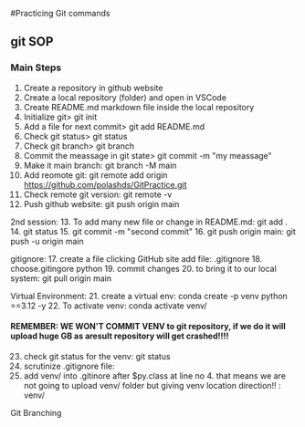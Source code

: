 #Practicing Git commands
## git SOP
### Main Steps
1. Create a repository in github website
2. Create a local repository (folder) and open in VSCode 
3. Create README.md markdown file inside the local repository
4. Initialize git> git init
5. Add a file for next commit> git add README.md
6. Check git status> git status
7. Check git branch> git branch
8. Commit the meassage in git state> git commit -m "my meassage"
9. Make it main branch: git branch -M main
10. Add reomote git: git remote add origin https://github.com/polashds/GitPractice.git
11. Check remote git version: git remote -v
12. Push github website: git push origin main

2nd session:
13. To add many new file or change in README.md: git add .
14. git status
15. git commit -m "second commit"
16. git push origin main: git push -u origin main

gitignore:
17. create a file clicking GitHub site add file: .gitignore
18. choose.gitingore python
19. commit changes
20. to bring it to our local system: git pull origin main

Virtual Environment:
21. create a virtual env: conda create -p venv python ==3.12 -y
22. To activate venv: conda activate  venv/

#### REMEMBER: WE WON'T COMMIT VENV to git repository, if we do it will upload huge GB as aresult repository will get crashed!!!!

23. check git status for the venv: git status
24. scrutinize .gitignore file: 
25. add venv/ into .gitinore after $py.class at line no 4. that means we are not going to upload venv/ folder but giving venv location direction!! : venv/

Git Branching